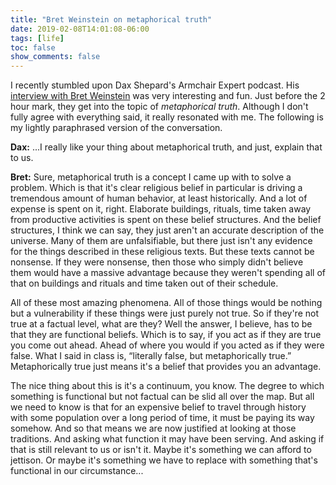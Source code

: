 ```yaml
---
title: "Bret Weinstein on metaphorical truth"
date: 2019-02-08T14:01:08-06:00
tags: [life]
toc: false
show_comments: false
---
```


I recently stumbled upon Dax Shepard's Armchair Expert podcast. His [interview with Bret Weinstein](https://armchairexpertpod.com/pods/bret-weinstein) was very interesting and fun. Just before the 2 hour mark, they get into the topic of _metaphorical truth_. Although I don't fully agree with everything said, it really resonated with me. The following is my lightly paraphrased version of the conversation. 

**Dax:** ...I really like your thing about metaphorical truth, and just, explain that to us. 

**Bret:** Sure, metaphorical truth is a concept I came up with to solve a problem. Which is that it's clear religious belief in particular is driving a tremendous amount of human behavior, at least historically. And a lot of expense is spent on it, right. Elaborate buildings, rituals, time taken away from productive activities is spent on these belief structures. And the belief structures, I think we can say, they just aren't an accurate description of the universe. Many of them are unfalsifiable, but there just isn't any evidence for the things described in these religious texts. But these texts cannot be nonsense. If they were nonsense, then those who simply didn't believe them would have a massive advantage because they weren't spending all of that on buildings and rituals and time taken out of their schedule.

All of these most amazing phenomena. All of those things would be nothing but a vulnerability if these things were just purely not true. So if they're not true at a factual level, what are they? Well the answer, I believe, has to be that they are functional beliefs. Which is to say, if you act as if they are true you come out ahead. Ahead of where you would if you acted as if they were false. What I said in class is, “literally false, but metaphorically true.” Metaphorically true just means it's a belief that provides you an advantage. 

The nice thing about this is it's a continuum, you know. The degree to which something is functional but not factual can be slid all over the map. But all we need to know is that for an expensive belief to travel through history with some population over a long period of time, it must be paying its way somehow. And so that means we are now justified at looking at those traditions. And asking what function it may have been serving. And asking if that is still relevant to us or isn't it. Maybe it's something we can afford to jettison. Or maybe it's something we have to replace with something that's functional in our circumstance...
